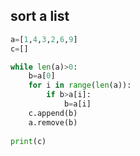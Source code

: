## sort a list

```python
a=[1,4,3,2,6,9]
c=[]

while len(a)>0:
    b=a[0]
    for i in range(len(a)):
        if b>a[i]:
            b=a[i]
    c.append(b)
    a.remove(b)
    
print(c)
```
